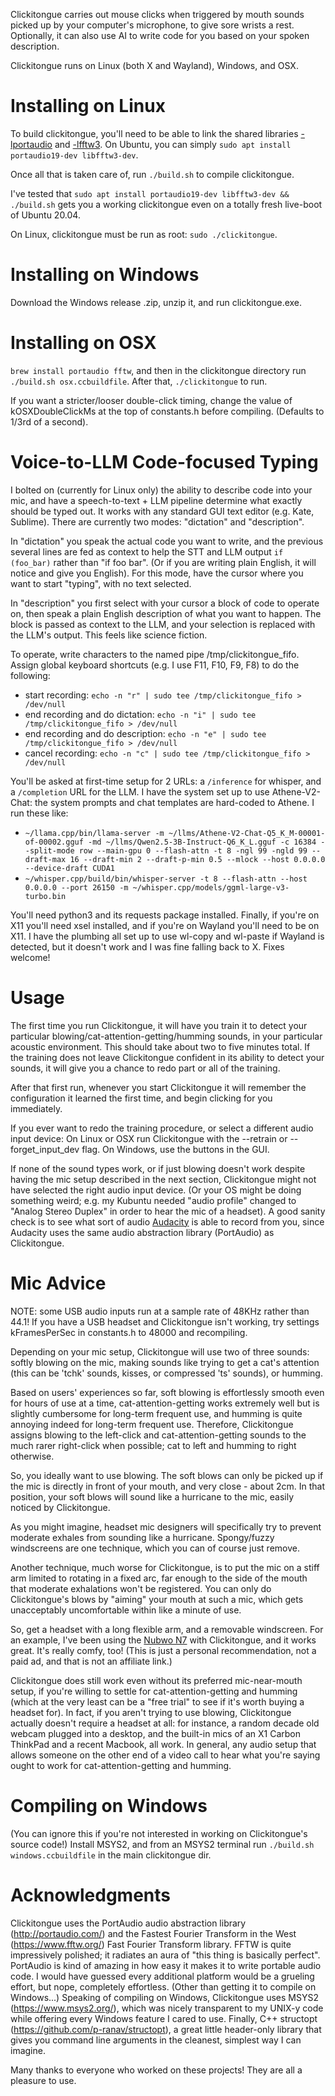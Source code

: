 Clickitongue carries out mouse clicks when triggered by mouth sounds picked
up by your computer's microphone, to give sore wrists a rest. Optionally, it
can also use AI to write code for you based on your spoken description.

Clickitongue runs on Linux (both X and Wayland), Windows, and OSX.

# Installing on Linux

To build clickitongue, you'll need to be able to link the shared libraries
[-lportaudio](http://www.portaudio.com/) and [-lfftw3](https://www.fftw.org/).
On Ubuntu, you can simply `sudo apt install portaudio19-dev libfftw3-dev`.

Once all that is taken care of, run `./build.sh` to compile clickitongue.

I've tested that
`sudo apt install portaudio19-dev libfftw3-dev && ./build.sh`
gets you a working clickitongue even on a totally fresh live-boot of Ubuntu 20.04.

On Linux, clickitongue must be run as root: `sudo ./clickitongue`.

# Installing on Windows

Download the Windows release .zip, unzip it, and run clickitongue.exe.

# Installing on OSX

`brew install portaudio fftw`, and then in the clickitongue directory
run `./build.sh osx.ccbuildfile`. After that, `./clickitongue` to run.

If you want a stricter/looser double-click timing, change the value of
kOSXDoubleClickMs at the top of constants.h before compiling. (Defaults to 1/3rd
of a second).

# Voice-to-LLM Code-focused Typing

I bolted on (currently for Linux only) the ability to describe code into your
mic, and have a speech-to-text + LLM pipeline determine what exactly should be
typed out. It works with any standard GUI text editor (e.g. Kate, Sublime).
There are currently two modes: "dictation" and "description".

In "dictation" you speak the actual code you want to write, and the previous
several lines are fed as context to help the STT and LLM output `if (foo_bar)`
rather than "if foo bar". (Or if you are writing plain English,
it will notice and give you English). For this mode, have the cursor where you
want to start "typing", with no text selected.

In "description" you first select with your cursor a block of code to operate
on, then speak a plain English description of what you want to happen. The block
is passed as context to the LLM, and your selection is replaced with the LLM's
output. This feels like science fiction.

To operate, write characters to the named pipe /tmp/clickitongue_fifo. Assign
global keyboard shortcuts (e.g. I use F11, F10, F9, F8) to do the following:
* start recording: `echo -n "r" | sudo tee /tmp/clickitongue_fifo > /dev/null`
* end recording and do dictation: `echo -n "i" | sudo tee /tmp/clickitongue_fifo > /dev/null`
* end recording and do description: `echo -n "e" | sudo tee /tmp/clickitongue_fifo > /dev/null`
* cancel recording: `echo -n "c" | sudo tee /tmp/clickitongue_fifo > /dev/null`

You'll be asked at first-time setup for 2 URLs: a `/inference` for whisper,
and a `/completion` URL for the LLM. I have the system set up to use
Athene-V2-Chat: the system prompts and chat templates are hard-coded to Athene.
I run these like:
* `~/llama.cpp/bin/llama-server -m ~/llms/Athene-V2-Chat-Q5_K_M-00001-of-00002.gguf -md ~/llms/Qwen2.5-3B-Instruct-Q6_K_L.gguf -c 16384 --split-mode row --main-gpu 0 --flash-attn -t 8 -ngl 99 -ngld 99 --draft-max 16 --draft-min 2 --draft-p-min 0.5 --mlock --host 0.0.0.0  --device-draft CUDA1`
* `~/whisper.cpp/build/bin/whisper-server -t 8 --flash-attn --host 0.0.0.0 --port 26150 -m ~/whisper.cpp/models/ggml-large-v3-turbo.bin`

You'll need python3 and its requests package installed. Finally, if you're on
X11 you'll need xsel installed, and if you're on Wayland you'll need to be on
X11. I have the plumbing all set up to use wl-copy and wl-paste if Wayland is
detected, but it doesn't work and I was fine falling back to X. Fixes welcome!

# Usage

The first time you run Clickitongue, it will have you train it to detect your
particular blowing/cat-attention-getting/humming sounds, in your particular
acoustic environment. This should take about two to five minutes total. If the
training does not leave Clickitongue confident in its ability to detect your
sounds, it will give you a chance to redo part or all of the training.

After that first run, whenever you start Clickitongue it will remember the
configuration it learned the first time, and begin clicking for you immediately.

If you ever want to redo the training procedure, or select a different audio
input device: On Linux or OSX run Clickitongue with the --retrain or
--forget_input_dev flag. On Windows, use the buttons in the GUI.

If none of the sound types work, or if just blowing doesn't work despite having
the mic setup described in the next section, Clickitongue might not have
selected the right audio input device. (Or your OS might be doing something
weird; e.g. my Kubuntu needed "audio profile" changed to "Analog Stereo Duplex"
in order to hear the mic of a headset). A good sanity check is to see what sort
of audio [Audacity](https://github.com/audacity/audacity) is able to record from
you, since Audacity uses the same audio abstraction library (PortAudio) as
Clickitongue.

# Mic Advice

NOTE: some USB audio inputs run at a sample rate of 48KHz rather than 44.1! If you have a USB
headset and Clickitongue isn't working, try settings kFramesPerSec in constants.h to 48000 and
recompiling.

Depending on your mic setup, Clickitongue will use two of three sounds: softly
blowing on the mic, making sounds like trying to get a cat's attention (this can
be 'tchk' sounds, kisses, or compressed 'ts' sounds), or humming.

Based on users' experiences so far, soft blowing is effortlessly smooth even for
hours of use at a time, cat-attention-getting works extremely well but is
slightly cumbersome for long-term frequent use, and humming is quite annoying
indeed for long-term frequent use. Therefore, Clickitongue assigns blowing to
the left-click and cat-attention-getting sounds to the much rarer right-click
when possible; cat to left and humming to right otherwise.

So, you ideally want to use blowing. The soft blows can only be picked up if the
mic is directly in front of your mouth, and very close - about 2cm.
In that position, your soft blows will sound like a hurricane to the mic, easily
noticed by Clickitongue.

As you might imagine, headset mic designers will specifically try to prevent
moderate exhales from sounding like a hurricane. Spongy/fuzzy windscreens are
one technique, which you can of course just remove.

Another technique, much worse for Clickitongue, is to put the mic on a stiff arm
limited to rotating in a fixed arc, far enough to the side of the mouth that
moderate exhalations won't be registered. You can only do Clickitongue's blows
by "aiming" your mouth at such a mic, which gets unacceptably uncomfortable
within like a minute of use.

So, get a headset with a long flexible arm, and a removable windscreen. For an
example, I've been using the
[Nubwo N7](https://www.amazon.com/NUBWO-headsets-Headset-Headphones-Canceling/dp/B07KXMMXKP)
with Clickitongue, and it works great. It's really comfy, too! (This is just a
personal recommendation, not a paid ad, and that is not an affiliate link.)

Clickitongue does still work even without its preferred mic-near-mouth setup, if
you're willing to settle for cat-attention-getting and humming (which at the
very least can be a "free trial" to see if it's worth buying a headset for).
In fact, if you aren't trying to use blowing, Clickitongue actually doesn't
require a headset at all: for instance, a random decade old webcam plugged into
a desktop, and the built-in mics of an X1 Carbon ThinkPad and a recent Macbook,
all work. In general, any audio setup that allows someone on the other end of a
video call to hear what you're saying ought to work for cat-attention-getting
and humming.

# Compiling on Windows

(You can ignore this if you're not interested in working on Clickitongue's
source code!) Install MSYS2, and from an MSYS2 terminal run
`./build.sh windows.ccbuildfile` in the main clickitongue dir.

# Acknowledgments

Clickitongue uses the PortAudio audio abstraction library (http://portaudio.com/)
and the Fastest Fourier Transform in the West (https://www.fftw.org/) Fast
Fourier Transform library. FFTW is quite impressively polished; it radiates an
aura of "this thing is basically perfect". PortAudio is kind of amazing in how
easy it makes it to write portable audio code. I would have guessed every
additional platform would be a grueling effort, but nope, completely effortless.
(Other than getting it to compile on Windows...) Speaking of compiling on
Windows, Clickitongue uses MSYS2 (https://www.msys2.org/), which was nicely
transparent to my UNIX-y code while offering every Windows feature I cared to
use. Finally, C++ structopt (https://github.com/p-ranav/structopt), a great
little header-only library that gives you command line arguments in the
cleanest, simplest way I can imagine.

Many thanks to everyone who worked on these projects! They are all a pleasure to
use.
